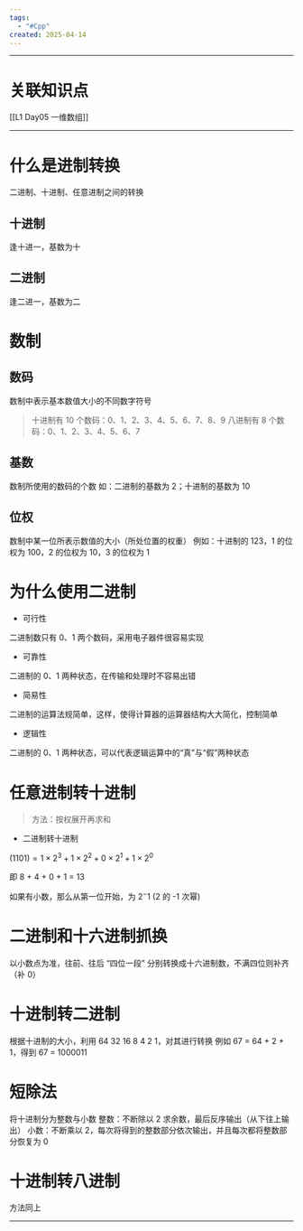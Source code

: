 ```yaml
---
tags:
  - "#Cpp"
created: 2025-04-14
---
```


---
# 关联知识点

[[L1 Day05 一维数组]]

---
# 什么是进制转换

二进制、十进制、任意进制之间的转换
## 十进制

逢十进一，基数为十
## 二进制

逢二进一，基数为二
# 数制
## 数码

数制中表示基本数值大小的不同数字符号

> 十进制有 10 个数码：0、1、2、3、4、5、6、7、8、9
> 八进制有 8 个数码：0、1、2、3、4、5、6、7
## 基数

数制所使用的数码的个数
如：二进制的基数为 2；十进制的基数为 10
## 位权

数制中某一位所表示数值的大小（所处位置的权重）
例如：十进制的 123，1 的位权为 100，2 的位权为 10，3 的位权为 1
# 为什么使用二进制

- 可行性

二进制数只有 0、1 两个数码，采用电子器件很容易实现

- 可靠性

二进制的 0、1 两种状态，在传输和处理时不容易出错

- 简易性

二进制的运算法规简单，这样，使得计算器的运算器结构大大简化，控制简单

- 逻辑性

二进制的 0、1 两种状态，可以代表逻辑运算中的“真”与“假”两种状态
# 任意进制转十进制

> 方法：按权展开再求和

- 二进制转十进制

$(1101) = 1 \times 2^3 + 1 \times 2^2 + 0 \times 2^1 + 1 \times 2^0$

即 8 + 4 + 0 + 1 = 13

如果有小数，那么从第一位开始，为 $2^-1$ (2 的 -1 次幂)
# 二进制和十六进制抓换

以小数点为准，往前、往后 “四位一段” 分别转换成十六进制数，不满四位则补齐（补 0）
# 十进制转二进制

根据十进制的大小，利用 64 32 16 8 4 2 1，对其进行转换
例如 67 = 64 + 2 + 1，得到 67 = 1000011
# 短除法

将十进制分为整数与小数
整数：不断除以 2 求余数，最后反序输出（从下往上输出）
小数：不断乘以 2，每次将得到的整数部分依次输出，并且每次都将整数部分恢复为 0
# 十进制转八进制

方法同上

---
